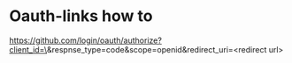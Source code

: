 # Oauth-links how to

https://github.com/login/oauth/authorize?client_id=\<id>&respnse_type=code&scope=openid&redirect_uri=\<redirect url>
